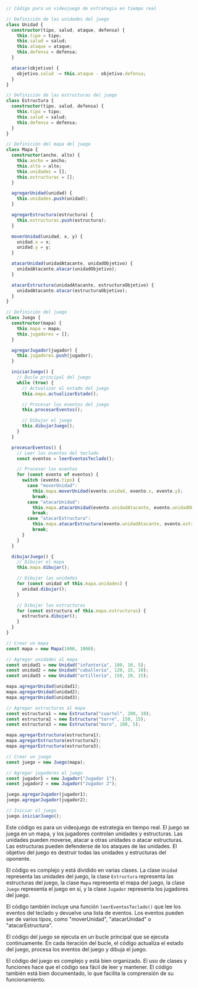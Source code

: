 ```typescript
// Código para un videojuego de estrategia en tiempo real

// Definición de las unidades del juego
class Unidad {
  constructor(tipo, salud, ataque, defensa) {
    this.tipo = tipo;
    this.salud = salud;
    this.ataque = ataque;
    this.defensa = defensa;
  }

  atacar(objetivo) {
    objetivo.salud -= this.ataque - objetivo.defensa;
  }
}

// Definición de las estructuras del juego
class Estructura {
  constructor(tipo, salud, defensa) {
    this.tipo = tipo;
    this.salud = salud;
    this.defensa = defensa;
  }
}

// Definición del mapa del juego
class Mapa {
  constructor(ancho, alto) {
    this.ancho = ancho;
    this.alto = alto;
    this.unidades = [];
    this.estructuras = [];
  }

  agregarUnidad(unidad) {
    this.unidades.push(unidad);
  }

  agregarEstructura(estructura) {
    this.estructuras.push(estructura);
  }

  moverUnidad(unidad, x, y) {
    unidad.x = x;
    unidad.y = y;
  }

  atacarUnidad(unidadAtacante, unidadObjetivo) {
    unidadAtacante.atacar(unidadObjetivo);
  }

  atacarEstructura(unidadAtacante, estructuraObjetivo) {
    unidadAtacante.atacar(estructuraObjetivo);
  }
}

// Definición del juego
class Juego {
  constructor(mapa) {
    this.mapa = mapa;
    this.jugadores = [];
  }

  agregarJugador(jugador) {
    this.jugadores.push(jugador);
  }

  iniciarJuego() {
    // Bucle principal del juego
    while (true) {
      // Actualizar el estado del juego
      this.mapa.actualizarEstado();

      // Procesar los eventos del juego
      this.procesarEventos();

      // Dibujar el juego
      this.dibujarJuego();
    }
  }

  procesarEventos() {
    // Leer los eventos del teclado
    const eventos = leerEventosTeclado();

    // Procesar los eventos
    for (const evento of eventos) {
      switch (evento.tipo) {
        case "moverUnidad":
          this.mapa.moverUnidad(evento.unidad, evento.x, evento.y);
          break;
        case "atacarUnidad":
          this.mapa.atacarUnidad(evento.unidadAtacante, evento.unidadObjetivo);
          break;
        case "atacarEstructura":
          this.mapa.atacarEstructura(evento.unidadAtacante, evento.estructuraObjetivo);
          break;
      }
    }
  }

  dibujarJuego() {
    // Dibujar el mapa
    this.mapa.dibujar();

    // Dibujar las unidades
    for (const unidad of this.mapa.unidades) {
      unidad.dibujar();
    }

    // Dibujar las estructuras
    for (const estructura of this.mapa.estructuras) {
      estructura.dibujar();
    }
  }
}

// Crear un mapa
const mapa = new Mapa(1000, 1000);

// Agregar unidades al mapa
const unidad1 = new Unidad("infantería", 100, 10, 5);
const unidad2 = new Unidad("caballería", 120, 15, 10);
const unidad3 = new Unidad("artillería", 150, 20, 15);

mapa.agregarUnidad(unidad1);
mapa.agregarUnidad(unidad2);
mapa.agregarUnidad(unidad3);

// Agregar estructuras al mapa
const estructura1 = new Estructura("cuartel", 200, 10);
const estructura2 = new Estructura("torre", 150, 15);
const estructura3 = new Estructura("muro", 100, 5);

mapa.agregarEstructura(estructura1);
mapa.agregarEstructura(estructura2);
mapa.agregarEstructura(estructura3);

// Crear un juego
const juego = new Juego(mapa);

// Agregar jugadores al juego
const jugador1 = new Jugador("Jugador 1");
const jugador2 = new Jugador("Jugador 2");

juego.agregarJugador(jugador1);
juego.agregarJugador(jugador2);

// Iniciar el juego
juego.iniciarJuego();
```

Este código es para un videojuego de estrategia en tiempo real. El juego se juega en un mapa, y los jugadores controlan unidades y estructuras. Las unidades pueden moverse, atacar a otras unidades o atacar estructuras. Las estructuras pueden defenderse de los ataques de las unidades. El objetivo del juego es destruir todas las unidades y estructuras del oponente.

El código es complejo y está dividido en varias clases. La clase `Unidad` representa las unidades del juego, la clase `Estructura` representa las estructuras del juego, la clase `Mapa` representa el mapa del juego, la clase `Juego` representa el juego en sí, y la clase `Jugador` representa los jugadores del juego.

El código también incluye una función `leerEventosTeclado()` que lee los eventos del teclado y devuelve una lista de eventos. Los eventos pueden ser de varios tipos, como "moverUnidad", "atacarUnidad" o "atacarEstructura".

El código del juego se ejecuta en un bucle principal que se ejecuta continuamente. En cada iteración del bucle, el código actualiza el estado del juego, procesa los eventos del juego y dibuja el juego.

El código del juego es complejo y está bien organizado. El uso de clases y funciones hace que el código sea fácil de leer y mantener. El código también está bien documentado, lo que facilita la comprensión de su funcionamiento.